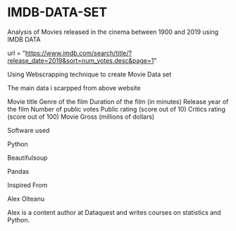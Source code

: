 # IMDB-DATA-SET

Analysis of Movies released in the cinema between 1900 and 2019 using IMDB DATA

url = "https://www.imdb.com/search/title/?release_date=2019&sort=num_votes,desc&page=1"

Using Webscrapping technique to create Movie Data set

The main data i scarpped from above website

Movie title
Genre of the film
Duration of the film (in minutes)
Release year of the film
Number of public votes
Public rating (score out of 10)
Critics rating (score out of 100)
Movie Gross (millions of dollars)

Software used

Python

Beautifulsoup

Pandas

Inspired From

Alex Olteanu

Alex is a content author at Dataquest and writes courses on statistics and Python.
